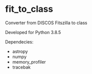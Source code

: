 # fit_to_class
Converter from DISCOS Fitszilla to class 

Developed for Python 3.8.5

Dependecies:
- astropy
- numpy
- memory_profiler
- tracebak
